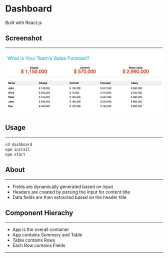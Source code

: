 # Dashboard
Built with React.js

## Screenshot
----
<img src="./dashboardScreenshot.jpg">

## Usage
----
    cd dashboard
    npm install
    npm start

## About
----
* Fields are dynamically generated based on input
* Headers are created by parsing the input for content title
* Data fields are then extracted based on the header title

## Component Hierachy
----

* App is the overall container
* App contains Summary and Table
* Table contains Rows
* Each Row contains Fields

----
